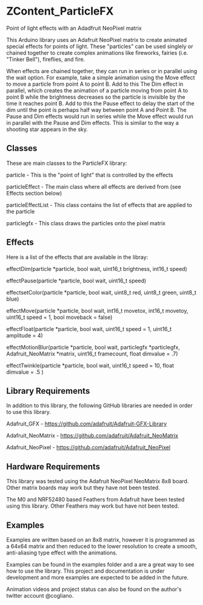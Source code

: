 # ZContent_ParticleFX
Point of light effects with an Adadfruit NeoPixel matrix

This Arduino library uses an Adafruit NeoPixel matrix to create animated 
special effects for points of light. These "particles" can be used singlely 
or chained together to create complex animations like fireworks, fairies 
(i.e. "Tinker Bell"), fireflies, and fire.

When effects are chained together, they can run in series or in parallel 
using the wait option.
For example, take a simple animation using the Move effect to move a particle 
from point A to point B. Add to this The Dim effect in parallel, which
creates the animation of a particle moving from point A to point B while the
brightness decreases so the particle is invisible by the time it reaches
point B. Add to this the Pause effect to delay the start of the dim until
the point is perhaps half way between point A and Point B. The Pause and
Dim effects would run in series while the Move effect would run in parallel
with the Pause and Dim effects.
This is similar to the way a shooting star appears in the sky.

## Classes

These are main classes to the ParticleFX library:

particle - This is the "point of light" that is controlled by the effects

particleEffect - The main class where all effects are derived from (see Effects
section below)

particleEffectList - This class contains the list of effects that are applied
to the particle

particlegfx - This class draws the particles onto the pixel matrix

## Effects

Here is a list of the effects that are available in the libray:

effectDim(particle *particle, bool wait, uint16_t brightness, int16_t speed)

effectPause(particle *particle, bool wait, uint16_t speed)

effectsetColor(particle *particle, bool wait, uint8_t red, uint8_t green, uint8_t blue)

effectMove(particle *particle, bool wait, int16_t movetox, int16_t movetoy, uint16_t speed = 1, bool moveback = false)

effectFloat(particle *particle, bool wait, uint16_t speed = 1, uint16_t amplitude = 4)

effectMotionBlur(particle *particle, bool wait, particlegfx *particlegfx, Adafruit_NeoMatrix *matrix, uint16_t framecount, float dimvalue = .7)

effectTwinkle(particle *particle, bool wait, uint16_t speed = 10, float dimvalue = .5 )

## Library Requirements

In addition to this library, the following GitHub libraries are needed in 
order to use this library.

Adafruit_GFX - https://github.com/adafruit/Adafruit-GFX-Library

Adafruit_NeoMatrix - https://github.com/adafruit/Adafruit_NeoMatrix

Adafruit_NeoPixel - https://github.com/adafruit/Adafruit_NeoPixel

## Hardware Requirements

This library was tested using the Adafruit NeoPixel NeoMatrix 8x8 board.
Other matrix boards may work but they have not been tested.

The M0 and NRF52480 based Feathers from Adafruit have been tested using
this library. Other Feathers may work but have not been tested.

## Examples

Examples are written based on an 8x8 matrix, however it is programmed as a 64x64 matrix
and then reduced to the lower resolution to create a smooth, anti-aliasing
type effect with the animations.

Examples can be found in the examples folder and a are a great way to see
how to use the library. This project and documentation
is under development and more examples are expected to be added in the future.

Animation videos and project status can also be found on the author's 
twitter account @cogliano.

